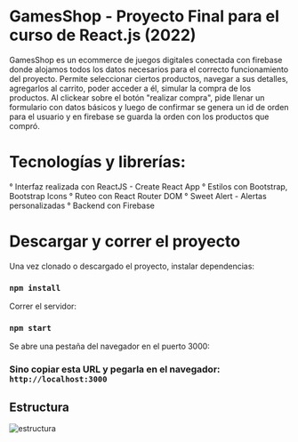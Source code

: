 # GamesShop - Proyecto Final para el curso de React.js (2022)

GamesShop es un ecommerce de juegos digitales conectada con firebase donde alojamos todos los datos necesarios para el correcto funcionamiento del proyecto.
Permite seleccionar ciertos productos, navegar a sus detalles, agregarlos al carrito, poder acceder a él, simular la compra de los productos.
Al clickear sobre el botón "realizar compra", pide llenar un formulario con datos básicos y luego de confirmar se genera un id de orden para el usuario y en firebase se guarda la orden con los productos que compró.

# Tecnologías y librerías:

° Interfaz realizada con ReactJS - Create React App
° Estilos con Bootstrap, Bootstrap Icons
° Ruteo con React Router DOM
° Sweet Alert - Alertas personalizadas
° Backend con Firebase

# Descargar y correr el proyecto

Una vez clonado o descargado el proyecto, instalar dependencias:

### `npm install`

Correr el servidor:

### `npm start`

Se abre una pestaña del navegador en el puerto 3000:

### Sino copiar esta URL y pegarla en el navegador: `http://localhost:3000`

## Estructura
![estructura](https://user-images.githubusercontent.com/56145905/191438479-ffb22b7d-7ae6-456a-91bf-b884aeb88a72.png)

